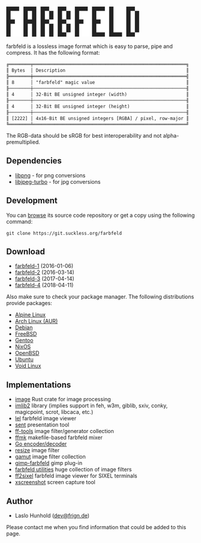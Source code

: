 ![farbfeld](farbfeld.svg)

farbfeld is a lossless image format which is easy to parse, pipe and compress.
It has the following format:

	╔════════╤═════════════════════════════════════════════════════════╗
	║ Bytes  │ Description                                             ║
	╠════════╪═════════════════════════════════════════════════════════╣
	║ 8      │ "farbfeld" magic value                                  ║
	╟────────┼─────────────────────────────────────────────────────────╢
	║ 4      │ 32-Bit BE unsigned integer (width)                      ║
	╟────────┼─────────────────────────────────────────────────────────╢
	║ 4      │ 32-Bit BE unsigned integer (height)                     ║
	╟────────┼─────────────────────────────────────────────────────────╢
	║ [2222] │ 4x16-Bit BE unsigned integers [RGBA] / pixel, row-major ║
	╚════════╧═════════════════════════════════════════════════════════╝

The RGB-data should be sRGB for best interoperability and not
alpha-premultiplied.

Dependencies
------------
* [libpng](http://www.libpng.org/pub/png/libpng.html) - for png conversions
* [libjpeg-turbo](http://libjpeg-turbo.virtualgl.org/) - for jpg conversions

Development
-----------
You can [browse](//git.suckless.org/farbfeld) its source code repository or get
a copy using the following command:

	git clone https://git.suckless.org/farbfeld

Download
--------
* [farbfeld-1](//dl.suckless.org/farbfeld/farbfeld-1.tar.gz) (2016-01-06)
* [farbfeld-2](//dl.suckless.org/farbfeld/farbfeld-2.tar.gz) (2016-03-14)
* [farbfeld-3](//dl.suckless.org/farbfeld/farbfeld-3.tar.gz) (2017-04-14)
* [farbfeld-4](//dl.suckless.org/farbfeld/farbfeld-4.tar.gz) (2018-04-11)

Also make sure to check your package manager. The following distributions
provide packages:

* [Alpine Linux](https://pkgs.alpinelinux.org/package/edge/community/x86_64/farbfeld)
* [Arch Linux (AUR)](https://aur.archlinux.org/packages/farbfeld)
* [Debian](https://packages.debian.org/farbfeld)
* [FreeBSD](https://svnweb.freebsd.org/ports/head/graphics/farbfeld/)
* [Gentoo](https://packages.gentoo.org/packages/media-gfx/farbfeld)
* [NixOS](https://github.com/NixOS/nixpkgs/tree/master/pkgs/development/libraries/farbfeld)
* [OpenBSD](http://ports.su/graphics/farbfeld)
* [Ubuntu](https://packages.ubuntu.com/farbfeld)
* [Void Linux](https://github.com/void-linux/void-packages/tree/master/srcpkgs/farbfeld)

Implementations
---------------
* [image](https://crates.io/crates/image) Rust crate for image processing
* [imlib2](https://sourceforge.net/projects/enlightenment/files/imlib2-src/) library (implies support in feh,
  w3m, giblib, sxiv, conky, magicpoint, scrot, libcaca, etc.)
* [lel](https://git.codemadness.org/lel/) farbfeld image viewer
* [sent](//tools.suckless.org/sent/) presentation tool
* [ff-tools](https://github.com/sirjofri/ff-tools) image filter/generator collection
* [ffmk](https://github.com/sirjofri/ffmk) makefile-based farbfeld mixer
* [Go encoder/decoder](https://github.com/hullerob/go.farbfeld)
* [resize](https://github.com/ender672/farbfeld-resize) image filter
* [gamut](https://github.com/erik/gamut) image filter collection
* [gimp-farbfeld](https://github.com/ids1024/gimp-farbfeld) gimp plug-in
* [farbfeld utilities](http://zzo38computer.org/fossil/farbfeld.ui/) huge collection of image filters
* [ff2sixel](https://gitlab.com/link2xt/ff2sixel) farbfeld image viewer for SIXEL terminals
* [xscreenshot](https://git.codemadness.org/xscreenshot/file/README.html) screen capture tool


Author
------
* Laslo Hunhold (dev@frign.de)

Please contact me when you find information that could be added to this page.
